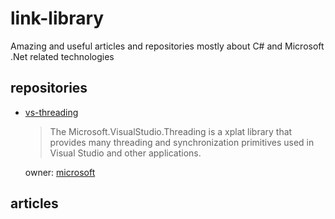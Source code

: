 # link-library
Amazing and useful articles and repositories mostly about C# and Microsoft .Net related technologies

## repositories

* [vs-threading](https://github.com/microsoft/vs-threading)  
  > The Microsoft.VisualStudio.Threading is a xplat library that provides many threading and synchronization primitives used in Visual Studio and other applications.  
  
  owner: [microsoft](https://github.com/microsoft)

## articles
